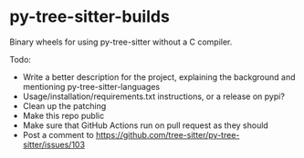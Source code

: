 # py-tree-sitter-builds
Binary wheels for using py-tree-sitter without a C compiler.

Todo:
- Write a better description for the project, explaining the background and mentioning py-tree-sitter-languages
- Usage/installation/requirements.txt instructions, or a release on pypi?
- Clean up the patching
- Make this repo public
- Make sure that GitHub Actions run on pull request as they should
- Post a comment to https://github.com/tree-sitter/py-tree-sitter/issues/103
